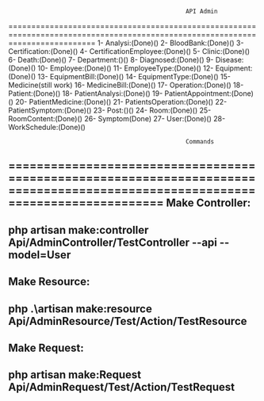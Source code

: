                                                       API Admin
===============================================================================================================================
1- Analysi:(Done)()
2- BloodBank:(Done)()
3- Certification:(Done)()
4- CertificationEmployee:(Done)()
5- Clinic:(Done)()
6- Death:(Done)()
7- Department:()()
8- Diagnosed:(Done)()
9- Disease:(Done)()
10- Employee:(Done)()
11- EmployeeType:(Done)()
12- Equipment:(Done)()
13- EquipmentBill:(Done)()
14- EquipmentType:(Done)()
15- Medicine(still work)
16- MedicineBill:(Done)()
17- Operation:(Done)()
18- Patient:(Done)()
18- PatientAnalysi:(Done)()
19- PatientAppointment:(Done)()
20- PatientMedicine:(Done)()
21- PatientsOperation:(Done)()
22- PatientSymptom:(Done)()
23- Post:()()
24- Room:(Done)()
25- RoomContent:(Done)()
26- Symptom(Done)
27- User:(Done)()
28- WorkSchedule:(Done)()

                                                      Commands
===============================================================================================================================
Make Controller:
-------------------------------------------------------------------------------------------------------------------------------
  php artisan make:controller Api/AdminController/TestController --api --model=User
-------------------------------------------------------------------------------------------------------------------------------
Make Resource:
-------------------------------------------------------------------------------------------------------------------------------
  php .\artisan make:resource Api/AdminResource/Test/Action/TestResource
-------------------------------------------------------------------------------------------------------------------------------
Make Request:
-------------------------------------------------------------------------------------------------------------------------------
  php artisan make:Request Api/AdminRequest/Test/Action/TestRequest
-------------------------------------------------------------------------------------------------------------------------------